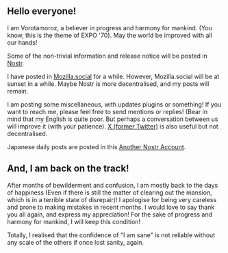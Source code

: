 ## Hello everyone!

I am Vorotamoroz, a believer in progress and harmony for mankind. (You know, this is the theme of EXPO '70).
May the world be improved with all our hands!

Some of the non-trivial information and release notice will be posted in [Nostr](https://njump.me/nprofile1qqswlzk4sa8pqsjmf25jf3zv2h3s8dltc5w56ajjp07w2tp3w8kqllspzemhxue69uhhyetvv9ujumn0wd68ytnzv9hxgqg5waehxw309aex2mrp0yhxgctdw4eju6t0zu57kn).

I have posted in [Mozilla.social](https://mozilla.social/@vrtmrz) for a while. However, Mozilla.social will be at sunset in a while. Maybe Nostr is more decentralised, and my posts will remain.

I am posting some miscellaneous, with updates plugins or something! If you want to reach me, please feel free to send mentions or replies! (Bear in mind that my English is quite poor. But perhaps a conversation between us will improve it (with your patience). [X (former Twitter)](https://x.com/vorotamoroz) is also useful but not decentralised.

Japanese daily posts are posted in this [Another Nostr Account](https://njump.me/nprofile1qqsw3pf8k38ruk895zfv7vzy32vgrm8u50pkhn2sxyyvygc00n8ka7spzemhxue69uhhyetvv9ujuanjw3khy73wdejhgqfqwaehxw309aex2mrp0ykk5upwdehhxarj9emkjun9v3hx2apwdfcqh402ef).

## And, I am back on the track!

After months of bewilderment and confusion, I am mostly back to the days of happiness (Even if there is still the matter of clearing out the mansion, which is in a terrible state of disrepair)! I apologise for being very careless and prone to making mistakes in recent months. I would love to say thank you all again, and express my appreciation! For the sake of progress and harmony for mankind, I will keep this condition! 

Totally, I realised that the confidence of "I am sane" is not reliable without any scale of the others if once lost sanity, again.
